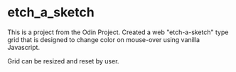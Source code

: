 # etch_a_sketch

This is a project from the Odin Project. Created a web "etch-a-sketch" type grid that is designed to change color on mouse-over using vanilla Javascript. 

Grid can be resized and reset by user. 